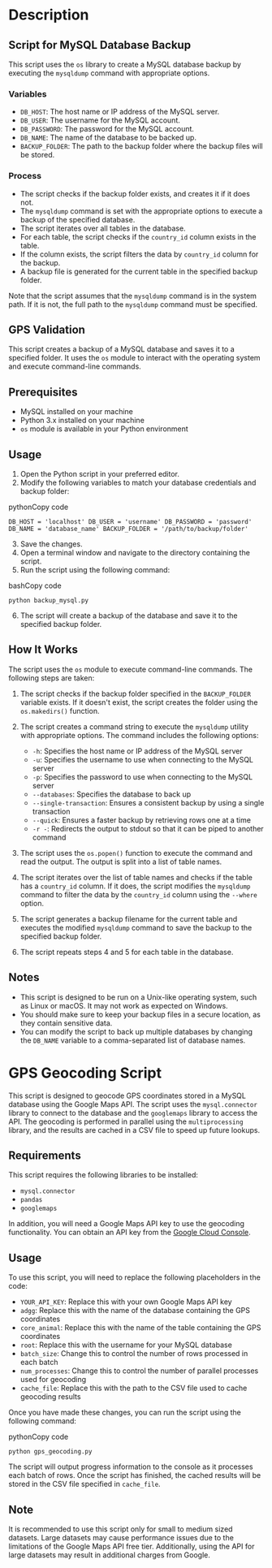 
# Description

## Script for MySQL Database Backup

This script uses the `os` library to create a MySQL database backup by executing the `mysqldump` command with appropriate options.

### Variables

-   `DB_HOST`: The host name or IP address of the MySQL server.
-   `DB_USER`: The username for the MySQL account.
-   `DB_PASSWORD`: The password for the MySQL account.
-   `DB_NAME`: The name of the database to be backed up.
-   `BACKUP_FOLDER`: The path to the backup folder where the backup files will be stored.

### Process

-   The script checks if the backup folder exists, and creates it if it does not.
-   The `mysqldump` command is set with the appropriate options to execute a backup of the specified database.
-   The script iterates over all tables in the database.
-   For each table, the script checks if the `country_id` column exists in the table.
-   If the column exists, the script filters the data by `country_id` column for the backup.
-   A backup file is generated for the current table in the specified backup folder.

Note that the script assumes that the `mysqldump` command is in the system path. If it is not, the full path to the `mysqldump` command must be specified.

## GPS Validation

This script creates a backup of a MySQL database and saves it to a specified folder. It uses the `os` module to interact with the operating system and execute command-line commands.

## Prerequisites

-   MySQL installed on your machine
-   Python 3.x installed on your machine
-   `os` module is available in your Python environment

## Usage

1.  Open the Python script in your preferred editor.
2.  Modify the following variables to match your database credentials and backup folder:

pythonCopy code

`DB_HOST = 'localhost'
DB_USER = 'username'
DB_PASSWORD = 'password'
DB_NAME = 'database_name'
BACKUP_FOLDER = '/path/to/backup/folder'` 

3.  Save the changes.
4.  Open a terminal window and navigate to the directory containing the script.
5.  Run the script using the following command:

bashCopy code

`python backup_mysql.py` 

6.  The script will create a backup of the database and save it to the specified backup folder.

## How It Works

The script uses the `os` module to execute command-line commands. The following steps are taken:

1.  The script checks if the backup folder specified in the `BACKUP_FOLDER` variable exists. If it doesn't exist, the script creates the folder using the `os.makedirs()` function.
    
2.  The script creates a command string to execute the `mysqldump` utility with appropriate options. The command includes the following options:
    
    -   `-h`: Specifies the host name or IP address of the MySQL server
    -   `-u`: Specifies the username to use when connecting to the MySQL server
    -   `-p`: Specifies the password to use when connecting to the MySQL server
    -   `--databases`: Specifies the database to back up
    -   `--single-transaction`: Ensures a consistent backup by using a single transaction
    -   `--quick`: Ensures a faster backup by retrieving rows one at a time
    -   `-r -`: Redirects the output to stdout so that it can be piped to another command
3.  The script uses the `os.popen()` function to execute the command and read the output. The output is split into a list of table names.
    
4.  The script iterates over the list of table names and checks if the table has a `country_id` column. If it does, the script modifies the `mysqldump` command to filter the data by the `country_id` column using the `--where` option.
    
5.  The script generates a backup filename for the current table and executes the modified `mysqldump` command to save the backup to the specified backup folder.
    
6.  The script repeats steps 4 and 5 for each table in the database.
    

## Notes

-   This script is designed to be run on a Unix-like operating system, such as Linux or macOS. It may not work as expected on Windows.
-   You should make sure to keep your backup files in a secure location, as they contain sensitive data.
-   You can modify the script to back up multiple databases by changing the `DB_NAME` variable to a comma-separated list of database names.


# GPS Geocoding Script

This script is designed to geocode GPS coordinates stored in a MySQL database using the Google Maps API. The script uses the `mysql.connector` library to connect to the database and the `googlemaps` library to access the API. The geocoding is performed in parallel using the `multiprocessing` library, and the results are cached in a CSV file to speed up future lookups.

## Requirements

This script requires the following libraries to be installed:

-   `mysql.connector`
-   `pandas`
-   `googlemaps`

In addition, you will need a Google Maps API key to use the geocoding functionality. You can obtain an API key from the [Google Cloud Console](https://console.cloud.google.com/).

## Usage

To use this script, you will need to replace the following placeholders in the code:

-   `YOUR_API_KEY`: Replace this with your own Google Maps API key
-   `adgg`: Replace this with the name of the database containing the GPS coordinates
-   `core_animal`: Replace this with the name of the table containing the GPS coordinates
-   `root`: Replace this with the username for your MySQL database
-   `batch_size`: Change this to control the number of rows processed in each batch
-   `num_processes`: Change this to control the number of parallel processes used for geocoding
-   `cache_file`: Replace this with the path to the CSV file used to cache geocoding results

Once you have made these changes, you can run the script using the following command:

pythonCopy code

`python gps_geocoding.py` 

The script will output progress information to the console as it processes each batch of rows. Once the script has finished, the cached results will be stored in the CSV file specified in `cache_file`.

## Note

It is recommended to use this script only for small to medium sized datasets. Large datasets may cause performance issues due to the limitations of the Google Maps API free tier. Additionally, using the API for large datasets may result in additional charges from Google.
